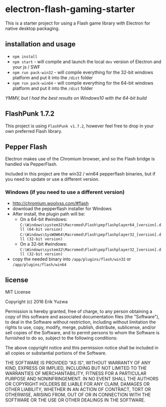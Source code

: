 # electron-flash-gaming-starter

This is a starter project for using a Flash game library with Electron for native desktop packaging.

## installation and usage

* `npm install`
* `npm start` - will compile and launch the local `dev` version of Electron and your js / SWF
* `npm run pack-win32` - will compile everything for the 32-bit windows platform and put it into the `/dist` folder
* `npm run pack-win64` - will compile everything for the 64-bit windows platform and put it into the `/dist` folder

*YMMV, but I had the best results on Windows10 with the 64-bit build*

## FlashPunk 1.7.2

This project is using `FlashPunk v1.7.2`, however feel free to drop in your own preferred Flash library.

## Pepper Flash

Electron makes use of the Chromium browser, and so the Flash bridge is handled via PepperFlash.

Included in this project are the win32 / win64 pepperflash binaries, but if you need to update or 
use a different version.

### Windows (if you need to use a different version)

* http://chromium.woolyss.com/#flash
* download the pepperflash installer for Windows
* After install, the plugin path will be:
  - On a 64-bit #windows:
    `C:\Windows\system32\Macromed\Flash\pepflashplayer64_[version].dll (64-bit version)`
    `C:\Windows\SysWOW64\Macromed\Flash\pepflashplayer32_[version].dll (32-bit version)`
  - On a 32-bit #windows:
    `C:\Windows\system32\Macromed\Flash\pepflashplayer32_[version].dll (32-bit version)`
* copy the needed binary into `/app/plugins/flash/win32` or `/app/plugins/flash/win64`

## license

MIT License

Copyright (c) 2016 Erik Yuzwa

Permission is hereby granted, free of charge, to any person obtaining a copy
of this software and associated documentation files (the "Software"), to deal
in the Software without restriction, including without limitation the rights
to use, copy, modify, merge, publish, distribute, sublicense, and/or sell
copies of the Software, and to permit persons to whom the Software is
furnished to do so, subject to the following conditions:

The above copyright notice and this permission notice shall be included in all
copies or substantial portions of the Software.

THE SOFTWARE IS PROVIDED "AS IS", WITHOUT WARRANTY OF ANY KIND, EXPRESS OR
IMPLIED, INCLUDING BUT NOT LIMITED TO THE WARRANTIES OF MERCHANTABILITY,
FITNESS FOR A PARTICULAR PURPOSE AND NONINFRINGEMENT. IN NO EVENT SHALL THE
AUTHORS OR COPYRIGHT HOLDERS BE LIABLE FOR ANY CLAIM, DAMAGES OR OTHER
LIABILITY, WHETHER IN AN ACTION OF CONTRACT, TORT OR OTHERWISE, ARISING FROM,
OUT OF OR IN CONNECTION WITH THE SOFTWARE OR THE USE OR OTHER DEALINGS IN THE
SOFTWARE.


